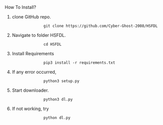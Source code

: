 How To Install?

1. clone GitHub repo.

                     git clone https://github.com/Cyber-Ghost-2008/HSFDL

2. Navigate to folder HSFDL. 

                     cd HSFDL

3. Install Requirements

                     pip3 install -r requirements.txt

4. If any error occurred,
 
                     python3 setup.py

4. Start downloader.

                     python3 dl.py

5. If not working, try 

                     python dl.py
